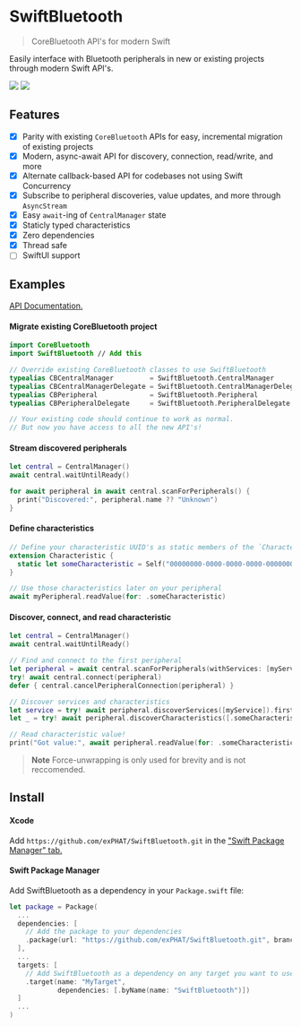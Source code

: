 # SwiftBluetooth

> CoreBluetooth API's for modern Swift

Easily interface with Bluetooth peripherals in new or existing projects through modern Swift API's.

[![](https://img.shields.io/endpoint?url=https%3A%2F%2Fswiftpackageindex.com%2Fapi%2Fpackages%2FexPHAT%2FSwiftBluetooth%2Fbadge%3Ftype%3Dswift-versions)](https://swiftpackageindex.com/exPHAT/SwiftBluetooth)
[![](https://img.shields.io/endpoint?url=https%3A%2F%2Fswiftpackageindex.com%2Fapi%2Fpackages%2FexPHAT%2FSwiftBluetooth%2Fbadge%3Ftype%3Dplatforms)](https://swiftpackageindex.com/exPHAT/SwiftBluetooth)


## Features

- [x] Parity with existing `CoreBluetooth` APIs for easy, incremental migration of existing projects
- [x] Modern, async-await API for discovery, connection, read/write, and more
- [x] Alternate callback-based API for codebases not using Swift Concurrency
- [x] Subscribe to peripheral discoveries, value updates, and more through `AsyncStream`
- [x] Easy `await`-ing of `CentralManager` state
- [x] Staticly typed characteristics
- [x] Zero dependencies
- [x] Thread safe
- [ ] SwiftUI support

## Examples

[API Documentation.](https://swiftpackageindex.com/exPHAT/SwiftBluetooth/1.0.0/documentation/)


#### Migrate existing CoreBluetooth project

```swift
import CoreBluetooth
import SwiftBluetooth // Add this

// Override existing CoreBluetooth classes to use SwiftBluetooth
typealias CBCentralManager         = SwiftBluetooth.CentralManager
typealias CBCentralManagerDelegate = SwiftBluetooth.CentralManagerDelegate
typealias CBPeripheral             = SwiftBluetooth.Peripheral
typealias CBPeripheralDelegate     = SwiftBluetooth.PeripheralDelegate

// Your existing code should continue to work as normal.
// But now you have access to all the new API's!
```

#### Stream discovered peripherals

```swift
let central = CentralManager()
await central.waitUntilReady()

for await peripheral in await central.scanForPeripherals() {
  print("Discovered:", peripheral.name ?? "Unknown")
}
```

#### Define characteristics

```swift
// Define your characteristic UUID's as static members of the `Characteristic` type
extension Characteristic {
  static let someCharacteristic = Self("00000000-0000-0000-0000-000000000000")
}

// Use those characteristics later on your peripheral
await myPeripheral.readValue(for: .someCharacteristic)
```

#### Discover, connect, and read characteristic

```swift
let central = CentralManager()
await central.waitUntilReady()

// Find and connect to the first peripheral
let peripheral = await central.scanForPeripherals(withServices: [myService]).first!
try! await central.connect(peripheral)
defer { central.cancelPeripheralConnection(peripheral) }

// Discover services and characteristics
let service = try! await peripheral.discoverServices([myService]).first(where: { $0.uuid == myService })!
let _ = try! await peripheral.discoverCharacteristics([.someCharacteristic], for: service)

// Read characteristic value!
print("Got value:", await peripheral.readValue(for: .someCharacteristic))
```

> **Note**
Force-unwrapping is only used for brevity and is not reccomended.


## Install

#### Xcode

Add `https://github.com/exPHAT/SwiftBluetooth.git` in the ["Swift Package Manager" tab.](https://developer.apple.com/documentation/xcode/adding-package-dependencies-to-your-app)


#### Swift Package Manager

Add SwiftBluetooth as a dependency in your `Package.swift` file:

```swift
let package = Package(
  ...
  dependencies: [
    // Add the package to your dependencies
    .package(url: "https://github.com/exPHAT/SwiftBluetooth.git", branch: "master"),
  ],
  ...
  targets: [
    // Add SwiftBluetooth as a dependency on any target you want to use it in
    .target(name: "MyTarget",
            dependencies: [.byName(name: "SwiftBluetooth")])
  ]
  ...
)
```
